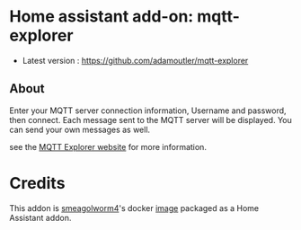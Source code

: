 # Home assistant add-on: mqtt-explorer

- Latest version : https://github.com/adamoutler/mqtt-explorer

## About


Enter your MQTT server connection information, Username and password, then connect. Each message sent to the MQTT server will be displayed.  You can send your own messages as well.

see the [MQTT Explorer website](https://mqtt-explorer.com/) for more information.


# Credits
This addon is [smeagolworm4](https://github.com/Smeagolworms4/MQTT-Explorer)'s docker [image](https://hub.docker.com/r/smeagolworms4/mqtt-explorer) packaged as a Home Assistant addon.
